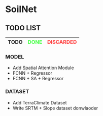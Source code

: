 # SoilNet


## TODO LIST

| TODO | <span style="color:#44ff44">DONE</span> | <span style="color:#ff4444; text-decoration:line-through">DISCARDED</span> |
| -------- | -------- | -------- |




### MODEL
- Add Spatial Attention Module
- FCNN + Regressor
- FCNN + SA + Regressor

### DATASET
- Add TerraClimate Dataset
- Write SRTM + Slope dataset donwlaoder

